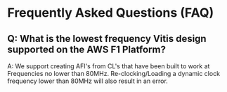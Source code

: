 # Frequently Asked Questions (FAQ)

## Q: What is the lowest frequency Vitis design supported on the AWS F1 Platform?
A: We support creating AFI's from CL's that have been built to work at Frequencies no lower than 80MHz.
   Re-clocking/Loading a dynamic clock frequency lower than 80MHz will also result in an error.
